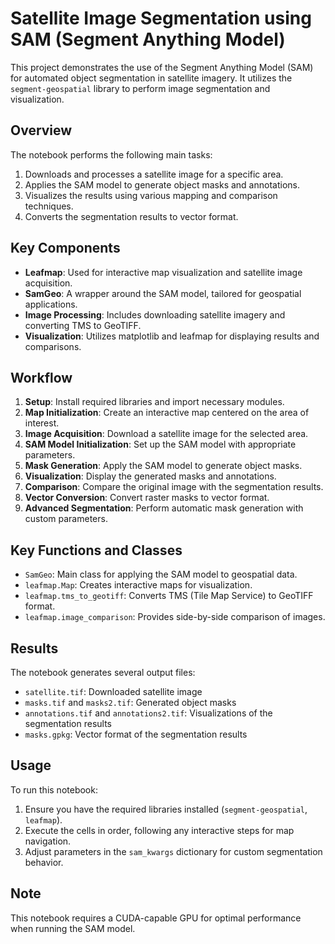 # Satellite Image Segmentation using SAM (Segment Anything Model)

This project demonstrates the use of the Segment Anything Model (SAM) for automated object segmentation in satellite imagery. It utilizes the `segment-geospatial` library to perform image segmentation and visualization.

## Overview

The notebook performs the following main tasks:

1. Downloads and processes a satellite image for a specific area.
2. Applies the SAM model to generate object masks and annotations.
3. Visualizes the results using various mapping and comparison techniques.
4. Converts the segmentation results to vector format.

## Key Components

- **Leafmap**: Used for interactive map visualization and satellite image acquisition.
- **SamGeo**: A wrapper around the SAM model, tailored for geospatial applications.
- **Image Processing**: Includes downloading satellite imagery and converting TMS to GeoTIFF.
- **Visualization**: Utilizes matplotlib and leafmap for displaying results and comparisons.

## Workflow

1. **Setup**: Install required libraries and import necessary modules.
2. **Map Initialization**: Create an interactive map centered on the area of interest.
3. **Image Acquisition**: Download a satellite image for the selected area.
4. **SAM Model Initialization**: Set up the SAM model with appropriate parameters.
5. **Mask Generation**: Apply the SAM model to generate object masks.
6. **Visualization**: Display the generated masks and annotations.
7. **Comparison**: Compare the original image with the segmentation results.
8. **Vector Conversion**: Convert raster masks to vector format.
9. **Advanced Segmentation**: Perform automatic mask generation with custom parameters.

## Key Functions and Classes

- `SamGeo`: Main class for applying the SAM model to geospatial data.
- `leafmap.Map`: Creates interactive maps for visualization.
- `leafmap.tms_to_geotiff`: Converts TMS (Tile Map Service) to GeoTIFF format.
- `leafmap.image_comparison`: Provides side-by-side comparison of images.

## Results

The notebook generates several output files:

- `satellite.tif`: Downloaded satellite image
- `masks.tif` and `masks2.tif`: Generated object masks
- `annotations.tif` and `annotations2.tif`: Visualizations of the segmentation results
- `masks.gpkg`: Vector format of the segmentation results

## Usage

To run this notebook:

1. Ensure you have the required libraries installed (`segment-geospatial`, `leafmap`).
2. Execute the cells in order, following any interactive steps for map navigation.
3. Adjust parameters in the `sam_kwargs` dictionary for custom segmentation behavior.

## Note

This notebook requires a CUDA-capable GPU for optimal performance when running the SAM model.
